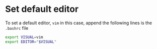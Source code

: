 # Set default editor

To set a default editor, ```vim``` in this case, append the following lines is the ```.bashrc``` file

```bash
export VISUAL=vim
export EDITOR="$VISUAL"
```
